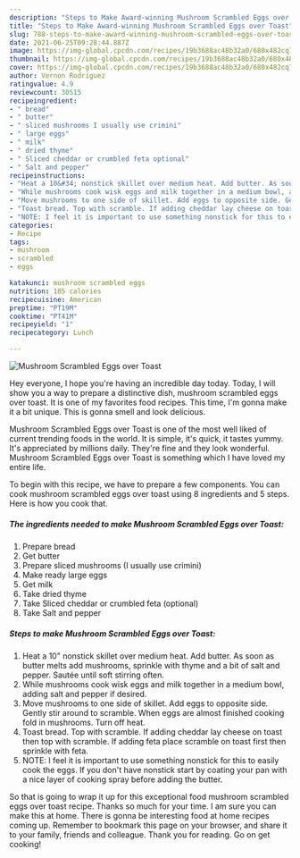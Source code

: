 ```yaml
---
description: "Steps to Make Award-winning Mushroom Scrambled Eggs over Toast"
title: "Steps to Make Award-winning Mushroom Scrambled Eggs over Toast"
slug: 788-steps-to-make-award-winning-mushroom-scrambled-eggs-over-toast
date: 2021-06-25T09:28:44.887Z
image: https://img-global.cpcdn.com/recipes/19b3688ac48b32a0/680x482cq70/mushroom-scrambled-eggs-over-toast-recipe-main-photo.jpg
thumbnail: https://img-global.cpcdn.com/recipes/19b3688ac48b32a0/680x482cq70/mushroom-scrambled-eggs-over-toast-recipe-main-photo.jpg
cover: https://img-global.cpcdn.com/recipes/19b3688ac48b32a0/680x482cq70/mushroom-scrambled-eggs-over-toast-recipe-main-photo.jpg
author: Vernon Rodriguez
ratingvalue: 4.9
reviewcount: 30515
recipeingredient:
- " bread"
- " butter"
- " sliced mushrooms I usually use crimini"
- " large eggs"
- " milk"
- " dried thyme"
- " Sliced cheddar or crumbled feta optional"
- " Salt and pepper"
recipeinstructions:
- "Heat a 10&#34; nonstick skillet over medium heat. Add butter. As soon as butter melts add mushrooms, sprinkle with thyme and a bit of salt and pepper. Sautée until soft stirring often."
- "While mushrooms cook wisk eggs and milk together in a medium bowl, adding salt and pepper if desired."
- "Move mushrooms to one side of skillet. Add eggs to opposite side. Gently stir around to scramble. When eggs are almost finished cooking fold in mushrooms. Turn off heat."
- "Toast bread. Top with scramble. If adding cheddar lay cheese on toast then top with scramble. If adding feta place scramble on toast first then sprinkle with feta."
- "NOTE: I feel it is important to use something nonstick for this to easily cook the eggs. If you don&#39;t have nonstick start by coating your pan with a nice layer of cooking spray before adding the butter."
categories:
- Recipe
tags:
- mushroom
- scrambled
- eggs

katakunci: mushroom scrambled eggs 
nutrition: 185 calories
recipecuisine: American
preptime: "PT19M"
cooktime: "PT41M"
recipeyield: "1"
recipecategory: Lunch

---
```



![Mushroom Scrambled Eggs over Toast](https://img-global.cpcdn.com/recipes/19b3688ac48b32a0/680x482cq70/mushroom-scrambled-eggs-over-toast-recipe-main-photo.jpg)

Hey everyone, I hope you're having an incredible day today. Today, I will show you a way to prepare a distinctive dish, mushroom scrambled eggs over toast. It is one of my favorites food recipes. This time, I'm gonna make it a bit unique. This is gonna smell and look delicious.

Mushroom Scrambled Eggs over Toast is one of the most well liked of current trending foods in the world. It is simple, it's quick, it tastes yummy. It's appreciated by millions daily. They're fine and they look wonderful. Mushroom Scrambled Eggs over Toast is something which I have loved my entire life.




To begin with this recipe, we have to prepare a few components. You can cook mushroom scrambled eggs over toast using 8 ingredients and 5 steps. Here is how you cook that.

<!--inarticleads1-->

##### The ingredients needed to make Mushroom Scrambled Eggs over Toast:

1. Prepare  bread
1. Get  butter
1. Prepare  sliced mushrooms (I usually use crimini)
1. Make ready  large eggs
1. Get  milk
1. Take  dried thyme
1. Take  Sliced cheddar or crumbled feta (optional)
1. Take  Salt and pepper




<!--inarticleads2-->

##### Steps to make Mushroom Scrambled Eggs over Toast:

1. Heat a 10&#34; nonstick skillet over medium heat. Add butter. As soon as butter melts add mushrooms, sprinkle with thyme and a bit of salt and pepper. Sautée until soft stirring often.
1. While mushrooms cook wisk eggs and milk together in a medium bowl, adding salt and pepper if desired.
1. Move mushrooms to one side of skillet. Add eggs to opposite side. Gently stir around to scramble. When eggs are almost finished cooking fold in mushrooms. Turn off heat.
1. Toast bread. Top with scramble. If adding cheddar lay cheese on toast then top with scramble. If adding feta place scramble on toast first then sprinkle with feta.
1. NOTE: I feel it is important to use something nonstick for this to easily cook the eggs. If you don&#39;t have nonstick start by coating your pan with a nice layer of cooking spray before adding the butter.




So that is going to wrap it up for this exceptional food mushroom scrambled eggs over toast recipe. Thanks so much for your time. I am sure you can make this at home. There is gonna be interesting food at home recipes coming up. Remember to bookmark this page on your browser, and share it to your family, friends and colleague. Thank you for reading. Go on get cooking!
